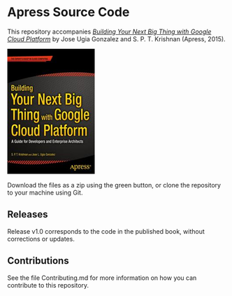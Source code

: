 # Apress Source Code

This repository accompanies [*Building Your Next Big Thing with Google Cloud Platform*](http://www.apress.com/9781484210055) by Jose Ugia Gonzalez and S. P. T. Krishnan (Apress, 2015).

![Cover image](9781484210055.jpg)

Download the files as a zip using the green button, or clone the repository to your machine using Git.

## Releases

Release v1.0 corresponds to the code in the published book, without corrections or updates.

## Contributions

See the file Contributing.md for more information on how you can contribute to this repository.
